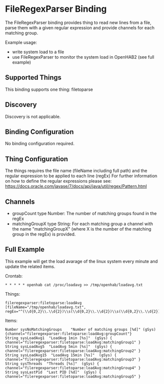 # FileRegexParser Binding

The FileRegexParser binding provides thing to read new lines from a file, parse them with a given regular expression and provide channels for each matching group.

Example usage:
- write system load to a file
- use FileRegexParser to monitor the system load in OpenHAB2 
(see full example)

## Supported Things

This binding supports one thing: filetoparse

## Discovery

Discovery is not applicable.

## Binding Configuration

No binding configuration required.

## Thing Configuration

The things requires the file name (fileName including full path) and the regular expression to be applied to each line (regEx)
For further information on how to define the regular expressions please see: https://docs.oracle.com/javase/7/docs/api/java/util/regex/Pattern.html

## Channels

+ groupCount type Number: The number of matching groups found in the regEx
+ matchingGroupX type String: For each matching group a channel with the name "matchingGroupX" (where X is the number of the matching group in the regEx) is provided.

## Full Example

This example will get the load avarage of the linux system every minute and update the related items.

Crontab:
```
* * * * * openhab cat /proc/loadavg >> /tmp/openhab/loadavg.txt
```

Things:

```
fileregexparser:filetoparse:loadAvg [fileName="/tmp/openhab/loadavg.txt", regEx="^(\\d{0,2}\\.\\d{2})\\s(\\d{0,2}\\.\\d{2})\\s(\\d{0,2}\\.\\d{2})\\s(\\d*/\\d*)\\s(\\d*)$"]

```

Items:

```
Number sysNoMatchingGroups    "Number of matching groups [%d]" (gSys) {channel="fileregexparser:filetoparse:loadAvg:groupCount"}
String sysLoadAvg1  "LoadAvg 1min [%s]"  (gSys) { channel="fileregexparser:filetoparse:loadAvg:matchingGroup1" }
String sysLoadAvg5  "LoadAvg 5min [%s]"  (gSys) { channel="fileregexparser:filetoparse:loadAvg:matchingGroup2" }
String sysLoadAvg15  "LoadAvg 15min [%s]"  (gSys) { channel="fileregexparser:filetoparse:loadAvg:matchingGroup3" }
String sysThreads  "Threads [%s]"  (gSys) { channel="fileregexparser:filetoparse:loadAvg:matchingGroup4" }
String sysLastPid  "Last PID [%d]"  (gSys) { channel="fileregexparser:filetoparse:loadAvg:matchingGroup5" }
```
